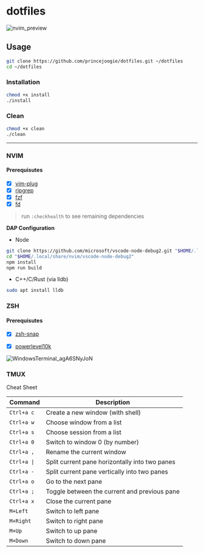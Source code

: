 # dotfiles

![nvim_preview](https://user-images.githubusercontent.com/47204120/170640452-607474b9-32de-464f-a366-5343073f2b51.jpg)

## Usage

```bash
git clone https://github.com/princejoogie/dotfiles.git ~/dotfiles
cd ~/dotfiles
```

### Installation

```bash
chmod +x install
./install
```

### Clean

```bash
chmod +x clean
./clean
```

---

### NVIM

#### Prerequisutes

- [x] [vim-plug](https://github.com/junegunn/vim-plug)
- [x] [ripgrep](https://github.com/BurntSushi/ripgrep)
- [x] [fzf](https://github.com/junegunn/fzf)
- [x] [fd](https://github.com/sharkdp/fd)

> run `:checkhealth` to see remaining dependencies


<!-- ![nvim_preview](https://user-images.githubusercontent.com/47204120/160265678-c9218945-cfa1-449e-9898-2a5abe15c67e.png) -->

**DAP Configuration**


- Node

```bash
git clone https://github.com/microsoft/vscode-node-debug2.git "$HOME/.local/share/nvim/vscode-node-debug2"
cd "$HOME/.local/share/nvim/vscode-node-debug2"
npm install
npm run build
```

- C++/C/Rust (via lldb)

```bash
sudo apt install lldb
```

### ZSH

#### Prerequisutes

- [x] [zsh-snap](https://github.com/marlonrichert/zsh-snap)
- [x] [powerlevel10k](https://github.com/romkatv/powerlevel10k)



![WindowsTerminal_agA6SNyJoN](https://user-images.githubusercontent.com/47204120/170641003-4a40b00b-bb89-45f4-9d2a-da78b8bb7019.jpg)

<!-- ![zsh preview] -->

### TMUX

Cheat Sheet

| Command     | Description                                    |
| ----------- | ---------------------------------------------- |
| `Ctrl+a c`  | Create a new window (with shell)               |
| `Ctrl+a w`  | Choose window from a list                      |
| `Ctrl+a s`  | Choose session from a list                     |
| `Ctrl+a 0`  | Switch to window 0 (by number)                 |
| `Ctrl+a ,`  | Rename the current window                      |
| `Ctrl+a \|` | Split current pane horizontally into two panes |
| `Ctrl+a -`  | Split current pane vertically into two panes   |
| `Ctrl+a o`  | Go to the next pane                            |
| `Ctrl+a ;`  | Toggle between the current and previous pane   |
| `Ctrl+a x`  | Close the current pane                         |
| `M+Left`    | Switch to left pane                            |
| `M+Right`   | Switch to right pane                           |
| `M+Up`      | Switch to up pane                              |
| `M+Down`    | Switch to down pane                            |

[nvim thumbnail]: https://user-images.githubusercontent.com/47204120/157621808-7ff30e77-d579-4879-8aab-8e1bafeac2ad.jpg
[nvim preview]: https://user-images.githubusercontent.com/47204120/157621486-7138e25c-c288-4e28-b30f-c2896bff48b1.mp4
[zsh preview]: https://user-images.githubusercontent.com/47204120/157621589-874a711f-8771-4917-9ed0-f3f5a0feb439.jpg
[skhd]: https://github.com/koekeishiya/skhd
[yabai]: https://github.com/koekeishiya/yabai
[simple bar]: https://github.com/Jean-Tinland/simple-bar
